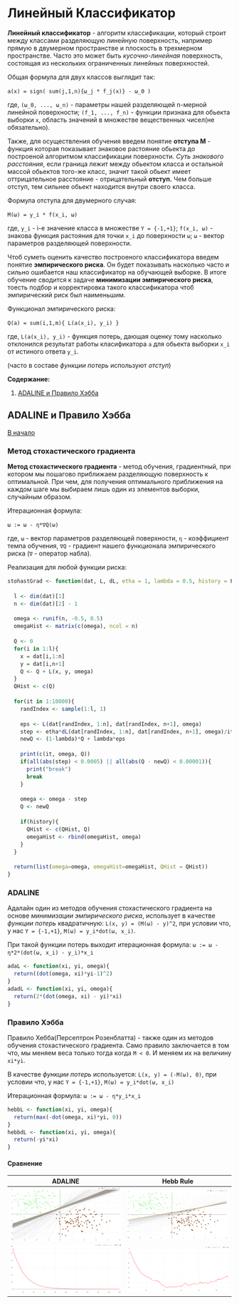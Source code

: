 # Линейный Классификатор

**Линейный классификатор** - алгоритм классификации, который строит между классами разделяющую линейную поверхность, например прямую в двумерном пространстве и плоскость в трехмерном пространстве.
Часто это может быть *кусочно-линейная* поверхность, состоящая из нескольких ограниченных линейных поверхностей.

Общая формула для двух классов выглядит так:

`a(x) = sign( sum(j,1,n){ω_j * f_j(x)} - ω_0 )`

где, `(ω_0, ..., ω_n)` - параметры нашей разделяющей n-мерной линейной поверхности; `(f_1, ..., f_n)` - функции признака для обьекта выборки `x`, область значений в множестве вещественных чисел(не обязательно).


Также, для осуществления обучения введем понятие **отступа M** - функция которая показывает знаковое растояние обьекта до построеной алгоритмом классификации поверхности.
*Суть знакового расстояния*, если граница лежит между обьектом класса и остальной массой обьектов того-же класс, значит такой обьект имеет оттрицательное расстояние - отрицательный **отступ.**
Чем больше отступ, тем сильнее обьект находится внутри своего класса.

Формула отступа для двумерного случая:

`M(ω) = y_i * f(x_i, ω)`

где, `y_i` - i-е значение класса в множестве `Y = {-1,+1}`; `f(x_i, ω)` - знакова функция растояния для точки `x_i` до поверхности `ω`;  `ω` - вектор параметров разделяющей поверхности.


Чтоб суметь оценить качество построеного классификатора введем понятие **эмпирического риска**. Он будет показывать насколько часто и сильно ошибается наш классификатор на обучающей выборке. В итоге обучение сводится к задаче **минимизации эмпирического риска**, тоесть подбор и корректировка такого классификатора чтоб эмпирический риск был наименьшим.

Функционал эмпирического риска:

`Q(a) = sum(i,1,m){ L(a(x_i), y_i) }`

где, `L(a(x_i), y_i)` - функция потерь, дающая оценку тому насколько отклонился результат работы класификатора `a` для обьекта выборки `x_i` от истиного ответа `y_i`.

(часто в составе *функции потерь* используют *отступ*)

**Содержание:**
1. [ADALINE и Правило Хэбба](#adaline-и-правило-хэбба)


## ADALINE и Правило Хэбба
[В начало](#линейный-классификатор)

### Метод стохастического градиента

**Метод стохастического градиента** - метод обучения, градиентный, при котором мы пошагово приближаем разделяющую поверхность к оптимальной. При чем, для получения оптимального приближения на каждом шаге мы выбираем лишь один из элементов выборки, случайным образом.

Итерационная формула:

`ω := ω - η*∇Q(ω)`

где, `ω` - вектор параметров разделяющей поверхности, `η` - коэффициент темпа обучения, `∇Q` - градиент нашего функционала эмпирического риска (`∇` - оператор набла).


Реализация для любой функции риска:

```R
stohastGrad <- function(dat, L, dL, etha = 1, lambda = 0.5, history = F){

  l <- dim(dat)[1]
  n <- dim(dat)[2] - 1

  omega <- runif(n, -0.5, 0.5)
  omegaHist <- matrix(c(omega), ncol = n)

  Q <- 0
  for(i in 1:l){
    x = dat[i,1:n]
    y = dat[i,n+1]
    Q <- Q + L(x, y, omega)
  }
  QHist <- c(Q)

  for(it in 1:10000){
    randIndex <- sample(1:l, 1)

    eps <- L(dat[randIndex, 1:n], dat[randIndex, n+1], omega)
    step <- etha*dL(dat[randIndex, 1:n], dat[randIndex, n+1], omega)/it
    newQ <- (1-lambda)*Q + lambda*eps

    print(c(it, omega, Q))
    if(all(abs(step) < 0.0005) || all(abs(Q - newQ) < 0.00001)){
      print("break")
      break
    }

    omega <- omega - step
    Q <- newQ

    if(history){
      QHist <- c(QHist, Q)
      omegaHist <- rbind(omegaHist, omega)
    }
  }

  return(list(omega=omega, omegaHist=omegaHist, QHist = QHist))
}
```

### ADALINE

Адалайн один из методов обучения стохастического градиента на основе *минимизации эмпирического риска*, использует в качестве *функции потерь* квадратичную: `L(x, y) = (M(ω) - y)^2`, при условии что, у нас `Y = {-1,+1}`, `M(ω) = y_i*dot(ω, x_i)`.

При такой функции потерь выходит итерационная формула: `ω := ω - η*2*(dot(ω, x_i) - y_i)*x_i`

```R
adaL <- function(xi, yi, omega){
  return((dot(omega, xi)*yi-1)^2)
}
adadL <- function(xi, yi, omega){
  return(2*(dot(omega, xi) - yi)*xi)
}
```

### Правило Хэбба

Правило Хебба(Персептрон Розенблатта) - также один из методов обучения стохастического градиента.
Само правило заключается в том что, мы меняем веса только тогда когда `M < 0`. И меняем их на величину `xi*yi`.

 В качестве *функции потерь* используется: `L(x, y) = (-M(ω), 0)`, при условии что, у нас `Y = {-1,+1}`, `M(ω) = y_i*dot(ω, x_i)`

 Итерационная формула: `ω := ω - η*y_i*x_i `

```R
hebbL <- function(xi, yi, omega){
  return(max(-dot(omega, xi)*yi, 0))
}
hebbdL <- function(xi, yi, omega){
  return(-yi*xi)
}
```

#### Сравнение

|ADALINE|Hebb Rule|
| - | - |
|![график адалайн](adaline.png)|![график хебба](hebb.png)|
|![график Q адалайн](adalineQ.png)|![график Q хебба](hebbQ.png)|

